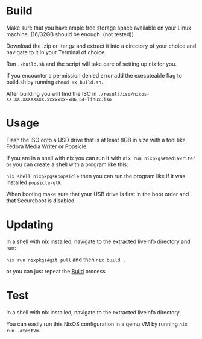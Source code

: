 # Build

Make sure that you have ample free storage space available on your Linux machine. (16/32GB should be enough. (not tested))

Download the .zip or .tar.gz and extract it into a directory of your choice and navigate to it in your Terminal of choice.

Run `./build.sh` and the script will take care of setting up nix for you.

If you encounter a permission denied error add the executeable flag to build.sh by running `chmod +x build.sh`.

After building you will find the ISO in `./result/iso/nixos-XX.XX.XXXXXXXX.xxxxxxx-x86_64-linux.iso`

# Usage

Flash the ISO onto a USD drive that is at least 8GB in size with a tool like Fedora Media Writer or Popsicle.

If you are in a shell with nix you can run it with `nix run nixpkgs#mediawriter` or you can create a shell with a program like this:

`nix shell nixpkpgs#popsicle` then you can run the program like if it was installed `popsicle-gtk`.

When booting make sure that your USB drive is first in the boot order and that Secureboot is disabled.

# Updating

In a shell with nix installed, navigate to the extracted liveinfo directory and run:

`nix run nixpkgs#git pull` and then `nix build .`

or you can just repeat the [Build](#build) process

# Test

In a shell with nix installed, navigate to the extracted liveinfo directory.

You can easily run this NixOS configuration in a qemu VM by running `nix run .#testVm`.

